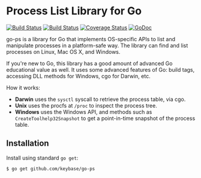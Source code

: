 # Process List Library for Go

[![Build Status](https://travis-ci.org/keybase/go-ps.svg?branch=master)](https://travis-ci.org/keybase/go-ps)
[![Build Status](https://ci.appveyor.com/api/projects/status/github/keybase/go-ps?branch=master&svg=true)](https://ci.appveyor.com/project/keybase/go-ps)
[![Coverage Status](https://coveralls.io/repos/github/keybase/go-ps/badge.svg?branch=master)](https://coveralls.io/github/keybase/go-ps?branch=master)
[![GoDoc](https://godoc.org/github.com/keybase/go-ps?status.svg)](https://godoc.org/github.com/keybase/go-ps)


go-ps is a library for Go that implements OS-specific APIs to list and
manipulate processes in a platform-safe way. The library can find and
list processes on Linux, Mac OS X, and Windows.

If you're new to Go, this library has a good amount of advanced Go educational
value as well. It uses some advanced features of Go: build tags, accessing
DLL methods for Windows, cgo for Darwin, etc.

How it works:

  * **Darwin** uses the `sysctl` syscall to retrieve the process table, via
    cgo.
  * **Unix** uses the procfs at `/proc` to inspect the process tree.
  * **Windows** uses the Windows API, and methods such as
    `CreateToolhelp32Snapshot` to get a point-in-time snapshot of
    the process table.

## Installation

Install using standard `go get`:

```
$ go get github.com/keybase/go-ps
```
